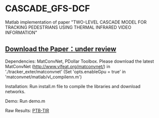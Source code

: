 # CASCADE_GFS-DCF
Matlab implementation of paper "TWO-LEVEL CASCADE MODEL FOR TRACKING PEDESTRIANS USING THERMAL INFRARED VIDEO INFORMATION"

## [Download the Paper：under review]( )

Dependencies:
MatConvNet, PDollar Toolbox. 
Please download the latest MatConvNet (http://www.vlfeat.org/matconvnet/) 
in './tracker_exter/matconvnet' 
(Set 'opts.enableGpu = true' in 'matconvnet/matlab/vl_compilenn.m')

Installation:
Run install.m file to compile the libraries and download networks.

Demo:
Run demo.m 

Raw Results:
[PTB-TIR](https://drive.google.com/file/d/1d3YeJT5u_XK2V6JfgJbyVrwI7AVHp3eu/view?usp=share_link)









